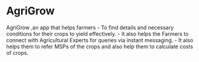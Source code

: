 # AgriGrow
AgriGrow ,an app that helps farmers  - To find details and necessary conditions for their crops to yield effectively. - It also helps the Farmers to connect with Agricultural Experts for queries via instant messaging. - It also helps them to refer MSPs of the crops and also help them to calculate costs of crops.
